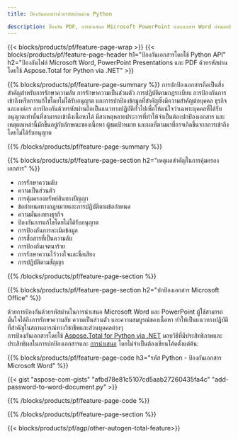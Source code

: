 ```yaml
---
title: ป้องกันเอกสารด้วยรหัสผ่านผ่าน Python 

description: ป้องกัน PDF, การนำเสนอ Microsoft PowerPoint และเอกสาร Word ผ่านแอปพลิเคชัน Python ของคุณ ใช้รหัสผ่านได้อย่างง่ายดาย
---
```


{{< blocks/products/pf/feature-page-wrap >}}
{{< blocks/products/pf/feature-page-header h1="ป้องกันเอกสารโดยใช้ Python API" h2="ป้องกันไฟล์ Microsoft Word, PowerPoint Presentations และ PDF ด้วยรหัสผ่านโดยใช้ Aspose.Total for Python via .NET" >}}

{{% blocks/products/pf/feature-page-summary %}}
การปกป้องเอกสารถือเป็นสิ่งสำคัญสำหรับการรักษาความลับ การรักษาความเป็นส่วนตัว การปฏิบัติตามกฎระเบียบ การป้องกันการเข้าถึงหรือการแก้ไขโดยไม่ได้รับอนุญาต และการปกป้องข้อมูลที่สำคัญซึ่งมีความสำคัญต่อบุคคล ธุรกิจ และองค์กร การป้องกันด้วยรหัสผ่านถือเป็นแนวทางปฏิบัติทั่วไปเพื่อให้แน่ใจว่าเฉพาะบุคคลที่ได้รับอนุญาตเท่านั้นที่สามารถเข้าถึงเนื้อหาได้ มีสาเหตุหลายประการที่ทำให้จำเป็นต้องปกป้องเอกสาร และเหตุผลเหล่านี้มักขึ้นอยู่กับลักษณะของเนื้อหา ผู้ชมเป้าหมาย และผลที่ตามมาที่อาจเกิดขึ้นจากการเข้าถึงโดยไม่ได้รับอนุญาต 

{{% /blocks/products/pf/feature-page-summary  %}}

{{% blocks/products/pf/feature-page-section  h2="เหตุผลสำคัญในการคุ้มครองเอกสาร" %}}

- การรักษาความลับ 
- ความเป็นส่วนตัว 
- การคุ้มครองทรัพย์สินทางปัญญา 
- ข้อกำหนดทางกฎหมายและการปฏิบัติตามข้อกำหนด
- ความมั่นคงทางธุรกิจ 
- ป้องกันการแก้ไขโดยไม่ได้รับอนุญาต 
- การป้องกันการละเมิดข้อมูล 
- การสื่อสารที่เป็นความลับ 
- การป้องกันเจตนาร้าย 
- การรักษาความไว้วางใจและชื่อเสียง 
- การปฏิบัติตามสัญญา 

{{% /blocks/products/pf/feature-page-section %}}

{{% blocks/products/pf/feature-page-section  h2="ปกป้องเอกสาร Microsoft Office" %}}

ด้วยการป้องกันด้วยรหัสผ่านในการนำเสนอ Microsoft Word และ PowerPoint ผู้ใช้สามารถมั่นใจได้ถึงการรักษาความลับ ความเป็นส่วนตัว และความสมบูรณ์ของเนื้อหา ทำให้เป็นแนวทางปฏิบัติที่สำคัญในสถานการณ์ทางวิชาชีพและส่วนบุคคลต่างๆ<br />
การป้องกันเอกสารโดยใช้ [Aspose.Total for Python via .NET](https://products.aspose.com/total/python-net/) มอบวิธีที่มีประสิทธิภาพและประสิทธิผลในการปกป้องเอกสารและ [การนำเสนอ](https://products.aspose.com/total/th/python-net/protect/powerpoint/) โดยไม่จำเป็นต้องเขียนโค้ดตั้งแต่ต้น:<br />

{{% blocks/products/pf/feature-page-code h3="รหัส Python - ป้องกันเอกสาร Microsoft Word" %}}

{{< gist "aspose-com-gists" "afbd78e81c5107cd5aab27260435fa4c" "add-password-to-word-document.py" >}}

{{% /blocks/products/pf/feature-page-code  %}}

{{% /blocks/products/pf/feature-page-section %}}

{{< blocks/products/pf/agp/other-autogen-total-feature>}}